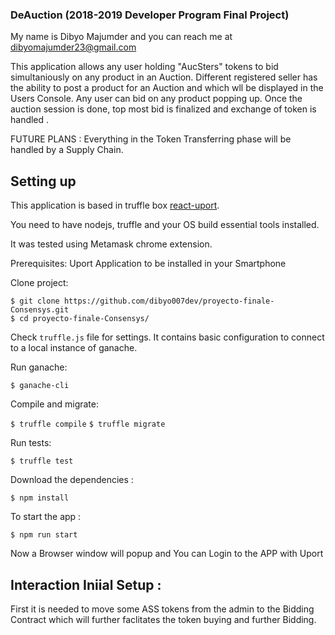 ### DeAuction (2018-2019 Developer Program Final Project)

My name is Dibyo Majumder and you can reach me at dibyomajumder23@gmail.com

This application allows any user holding "AucSters" tokens to bid simultaniously on any product in an Auction. Different registered seller has the ability to post a product for an Auction and which wll be displayed in the Users Console. Any user can bid on any product popping up. Once the auction session is done, top most bid is finalized and exchange of token is handled .

FUTURE PLANS : Everything in the Token Transferring phase will be handled by a Supply Chain.

## Setting up

This application is based in truffle box [react-uport](https://truffleframework.com/boxes/react-uport).

You need to have nodejs, truffle and your OS build essential tools installed.

It was tested using Metamask chrome extension.

Prerequisites: Uport Application to be installed in your Smartphone

Clone project:

```
$ git clone https://github.com/dibyo007dev/proyecto-finale-Consensys.git
$ cd proyecto-finale-Consensys/
```

Check `truffle.js` file for settings. It contains basic configuration to connect to a local instance of ganache.

Run ganache:

`$ ganache-cli`

Compile and migrate:

`$ truffle compile`
`$ truffle migrate`

Run tests:

`$ truffle test`

Download the dependencies :

`$ npm install`

To start the app :

`$ npm run start`

Now a Browser window will popup and You can Login to the APP with Uport

## Interaction Iniial Setup :

First it is needed to move some ASS tokens from the admin to the Bidding Contract which will further faclitates the token buying and further Bidding.
